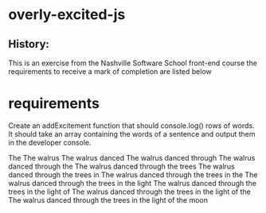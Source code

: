 # overly-excited-js

## History:

This is an exercise from the Nashville Software School front-end course 
the requirements to receive a mark of completion are listed below
# requirements 
Create an addExcitement function that should console.log() rows of words. It should take an array containing the words of a sentence and output them in the developer console.

The
The walrus
The walrus danced
The walrus danced through
The walrus danced through the
The walrus danced through the trees
The walrus danced through the trees in
The walrus danced through the trees in the
The walrus danced through the trees in the light
The walrus danced through the trees in the light of
The walrus danced through the trees in the light of the
The walrus danced through the trees in the light of the moon